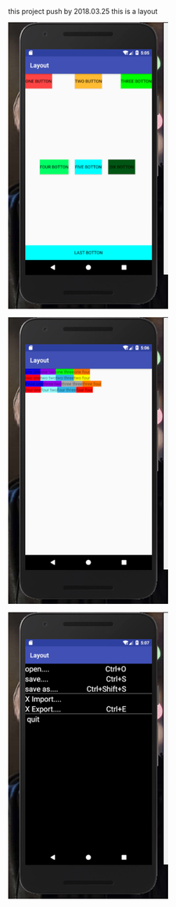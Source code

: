 this project push by 2018.03.25
this is a layout 

![1](https://github.com/ATN-MU/class/blob/master/Layout/image/1.png)

![1](https://github.com/ATN-MU/class/blob/master/Layout/image/2.png)

![1](https://github.com/ATN-MU/class/blob/master/Layout/image/3.png)

